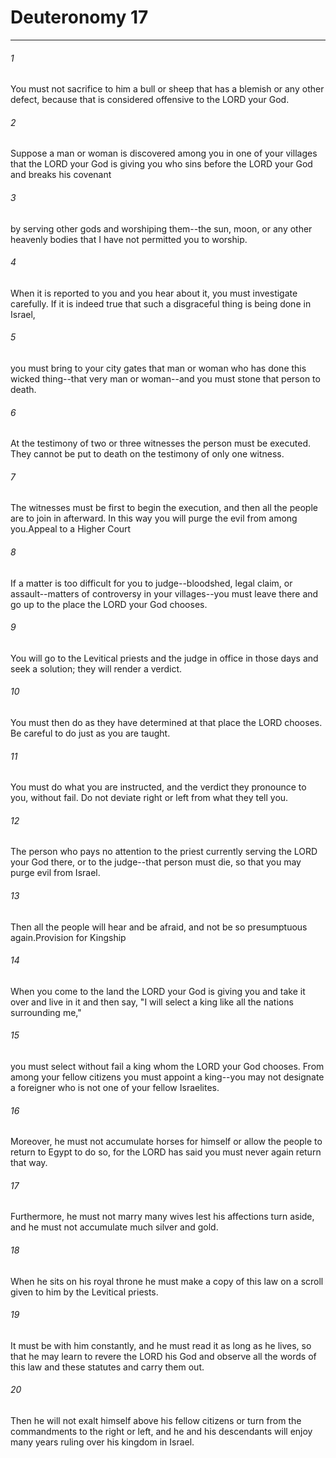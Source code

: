 # Deuteronomy 17
***



###### 1 
You must not sacrifice to him a bull or sheep that has a blemish or any other defect, because that is considered offensive to the LORD your God. 

###### 2 
Suppose a man or woman is discovered among you in one of your villages that the LORD your God is giving you who sins before the LORD your God and breaks his covenant 

###### 3 
by serving other gods and worshiping them--the sun, moon, or any other heavenly bodies that I have not permitted you to worship. 

###### 4 
When it is reported to you and you hear about it, you must investigate carefully. If it is indeed true that such a disgraceful thing is being done in Israel, 

###### 5 
you must bring to your city gates that man or woman who has done this wicked thing--that very man or woman--and you must stone that person to death. 

###### 6 
At the testimony of two or three witnesses the person must be executed. They cannot be put to death on the testimony of only one witness. 

###### 7 
The witnesses must be first to begin the execution, and then all the people are to join in afterward. In this way you will purge the evil from among you.Appeal to a Higher Court 

###### 8 
If a matter is too difficult for you to judge--bloodshed, legal claim, or assault--matters of controversy in your villages--you must leave there and go up to the place the LORD your God chooses. 

###### 9 
You will go to the Levitical priests and the judge in office in those days and seek a solution; they will render a verdict. 

###### 10 
You must then do as they have determined at that place the LORD chooses. Be careful to do just as you are taught. 

###### 11 
You must do what you are instructed, and the verdict they pronounce to you, without fail. Do not deviate right or left from what they tell you. 

###### 12 
The person who pays no attention to the priest currently serving the LORD your God there, or to the judge--that person must die, so that you may purge evil from Israel. 

###### 13 
Then all the people will hear and be afraid, and not be so presumptuous again.Provision for Kingship 

###### 14 
When you come to the land the LORD your God is giving you and take it over and live in it and then say, "I will select a king like all the nations surrounding me," 

###### 15 
you must select without fail a king whom the LORD your God chooses. From among your fellow citizens you must appoint a king--you may not designate a foreigner who is not one of your fellow Israelites. 

###### 16 
Moreover, he must not accumulate horses for himself or allow the people to return to Egypt to do so, for the LORD has said you must never again return that way. 

###### 17 
Furthermore, he must not marry many wives lest his affections turn aside, and he must not accumulate much silver and gold. 

###### 18 
When he sits on his royal throne he must make a copy of this law on a scroll given to him by the Levitical priests. 

###### 19 
It must be with him constantly, and he must read it as long as he lives, so that he may learn to revere the LORD his God and observe all the words of this law and these statutes and carry them out. 

###### 20 
Then he will not exalt himself above his fellow citizens or turn from the commandments to the right or left, and he and his descendants will enjoy many years ruling over his kingdom in Israel.

